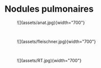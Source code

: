 # Nodules pulmonaires

<figure markdown="span">
    ![](assets/anat.jpg){width="700"}
</figure>

</br> 

<figure markdown="span">
    ![](assets/fleischner.jpg){width="700"}
</figure>

</br>

<figure markdown="span">
    ![](assets/RT.jpg){width="700"}
</figure>
